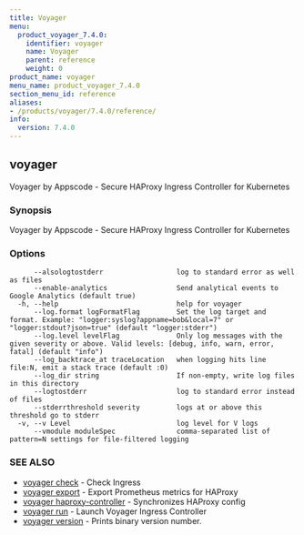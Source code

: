 ```yaml
---
title: Voyager
menu:
  product_voyager_7.4.0:
    identifier: voyager
    name: Voyager
    parent: reference
    weight: 0
product_name: voyager
menu_name: product_voyager_7.4.0
section_menu_id: reference
aliases:
- /products/voyager/7.4.0/reference/
info:
  version: 7.4.0
---
```


## voyager

Voyager by Appscode - Secure HAProxy Ingress Controller for Kubernetes

### Synopsis

Voyager by Appscode - Secure HAProxy Ingress Controller for Kubernetes

### Options

```
      --alsologtostderr                  log to standard error as well as files
      --enable-analytics                 Send analytical events to Google Analytics (default true)
  -h, --help                             help for voyager
      --log.format logFormatFlag         Set the log target and format. Example: "logger:syslog?appname=bob&local=7" or "logger:stdout?json=true" (default "logger:stderr")
      --log.level levelFlag              Only log messages with the given severity or above. Valid levels: [debug, info, warn, error, fatal] (default "info")
      --log_backtrace_at traceLocation   when logging hits line file:N, emit a stack trace (default :0)
      --log_dir string                   If non-empty, write log files in this directory
      --logtostderr                      log to standard error instead of files
      --stderrthreshold severity         logs at or above this threshold go to stderr
  -v, --v Level                          log level for V logs
      --vmodule moduleSpec               comma-separated list of pattern=N settings for file-filtered logging
```

### SEE ALSO

* [voyager check](/products/voyager/7.4.0/reference/voyager_check)	 - Check Ingress
* [voyager export](/products/voyager/7.4.0/reference/voyager_export)	 - Export Prometheus metrics for HAProxy
* [voyager haproxy-controller](/products/voyager/7.4.0/reference/voyager_haproxy-controller)	 - Synchronizes HAProxy config
* [voyager run](/products/voyager/7.4.0/reference/voyager_run)	 - Launch Voyager Ingress Controller
* [voyager version](/products/voyager/7.4.0/reference/voyager_version)	 - Prints binary version number.

